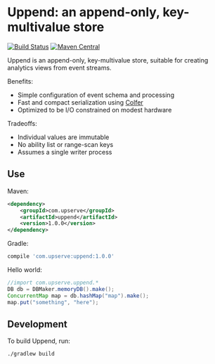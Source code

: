 Uppend: an append-only, key-multivalue store 
============================================
[![Build Status](https://travis-ci.com/upserve/uppend.svg?branch=master)](https://travis-ci.com/upserve/uppend)
[![Maven Central](https://maven-badges.herokuapp.com/maven-central/com.upserve/uppend/badge.svg)](https://search.maven.org/#search%7Cga%7C1%7Cg%3A%22com.upserve%22%20AND%20a%3Auppend)

Uppend is an append-only, key-multivalue store, suitable for creating analytics
views from event streams.

Benefits:

* Simple configuration of event schema and processing
* Fast and compact serialization using [Colfer](https://github.com/pascaldekloe/colfer)
* Optimized to be I/O constrained on modest hardware
 
Tradeoffs:

* Individual values are immutable
* No ability list or range-scan keys
* Assumes a single writer process


Use
---

Maven:

```xml
<dependency>
    <groupId>com.upserve</groupId>
    <artifactId>uppend</artifactId>
    <version>1.0.0</version>
</dependency>
```

Gradle:
```gradle
compile 'com.upserve:uppend:1.0.0'
```

Hello world:

```java
//import com.upserve.uppend.*
DB db = DBMaker.memoryDB().make();
ConcurrentMap map = db.hashMap("map").make();
map.put("something", "here");
```

Development
-----------

To build Uppend, run:
 
```sh
./gradlew build
```
